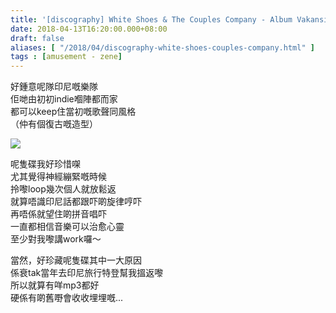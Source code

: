 ```yaml
---
title: '[discography] White Shoes & The Couples Company - Album Vakansi'
date: 2018-04-13T16:20:00.000+08:00
draft: false
aliases: [ "/2018/04/discography-white-shoes-couples-company.html" ]
tags : [amusement - zene]
---
```


好鍾意呢隊印尼嘅樂隊  
佢哋由初初indie嗰陣都而家  
都可以keep住當初嘅歌聲同風格  
（仲有個復古嘅造型）  

![](/images/whiteshoescouplesco.jpg)

呢隻碟我好珍惜㗎  
尤其覺得神經繃緊嘅時候  
拎嚟loop幾次個人就放鬆返  
就算唔識印尼話都跟吓啲旋律哼吓  
再唔係就望住啲拼音唱吓  
一直都相信音樂可以治愈心靈  
至少對我嚟講work囉～  
  
當然，好珍藏呢隻碟其中一大原因  
係衰tak當年去印尼旅行特登幫我搵返嚟  
所以就算有咩mp3都好  
硬係有啲舊嘢會收收埋埋嘅...
